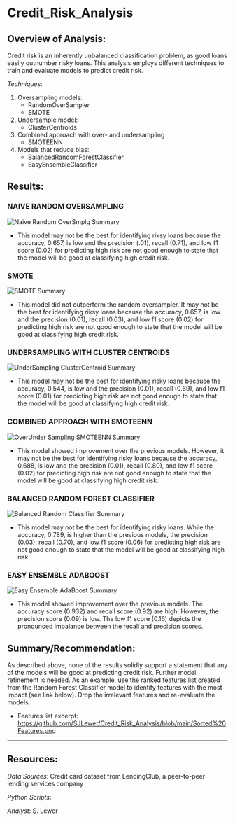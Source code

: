 # Credit_Risk_Analysis

## Overview of Analysis:
Credit risk is an inherently unbalanced classification problem, as good loans easily outnumber risky loans.  This analysis employs different techniques to train and evaluate models to predict credit risk.

_Techniques_:
1. Oversampling models:
    - RandomOverSampler
    - SMOTE
2. Undersample model:
    - ClusterCentroids
3. Combined approach with over- and undersampling
    - SMOTEENN
4. Models that reduce bias:
    - BalancedRandomForestClassifier
    - EasyEnsembleClassifier

## Results:
 ### NAIVE RANDOM OVERSAMPLING
  ![Naive Random OverSmplg Summary](https://user-images.githubusercontent.com/90986041/150651949-b5a05be8-f155-4ddd-9de2-93eeb7571034.png)
 * This model may not be the best for identifying riksy loans because the accuracy, 0.657, is low and the precision (.01), recall (0.71), and low f1 score (0.02) for predicting high risk are not good enough to state that the model will be good at classifying high credit risk.

 ### SMOTE
  ![SMOTE Summary](https://user-images.githubusercontent.com/90986041/150651956-7508225a-fb98-4f4d-8ef4-ab5945fa87fd.png)
* This model did not outperform the random oversampler.  It may not be the best for identifying riksy loans because the accuracy, 0.657, is low and the precision (0.01), recall (0.63), and low f1 score (0.02) for predicting high risk are not good enough to state that the model will be good at classifying high credit risk.

 ### UNDERSAMPLING WITH CLUSTER CENTROIDS
  ![UnderSampling ClusterCentroid Summary](https://user-images.githubusercontent.com/90986041/150651961-a7a54ff0-633c-4b65-be2c-3236f91e5984.png)
* This model may not be the best for identifying risky loans because the accuracy, 0.544, is low and the precision (0.01), recall (0.69), and low f1 score (0.01) for predicting high risk are not good enough to state that the model will be good at classifying high credit risk.
 
 ### COMBINED APPROACH WITH SMOTEENN
  ![OverUnder Sampling SMOTEENN Summary](https://user-images.githubusercontent.com/90986041/150651977-68ffafe6-3bcf-4e45-b47f-ef9547dd4a2c.png)
* This model showed improvement over the previous models.  However, it may not be the best for identifying risky loans because the accuracy, 0.688, is low and the precision (0.01), recall (0.80), and low f1 score (0.02) for predicting high risk are not good enough to state that the model will be good at classifying high credit risk.

 ### BALANCED RANDOM FOREST CLASSIFIER
   ![Balanced Random Classifier Summary](https://user-images.githubusercontent.com/90986041/150651991-211666cc-8ab7-4c01-a864-7368fbe72e45.png)
* This model may not be the best for identifying risky loans.  While the accuracy, 0.789, is higher than the previous models, the precision (0.03), recall (0.70), and low f1 score (0.06) for predicting high risk are not good enough to state that the model will be good at classifying high risk.

 ### EASY ENSEMBLE ADABOOST
  ![Easy Ensemble AdaBoost Summary](https://user-images.githubusercontent.com/90986041/150652004-d886b960-d155-4291-b3ac-00612cbfd3fa.png)
* This model showed improvement over the previous models.  The accuracy score (0.932) and recall score (0.92) are high.  However, the precision score (0.09) is low.  The low f1 score (0.16) depicts the pronounced imbalance between the recall and precision scores.  
 
## Summary/Recommendation:
As described above, none of the results solidly support a statement that any of the models will be good at predicting credit risk.  Further model refinement is needed.  As an example, use the ranked features list created from the Random Forest Classifier model to identify features with the most impact (see link below).  Drop the irrelevant features and re-evaluate the models.

 * Features list excerpt: https://github.com/SJLewer/Credit_Risk_Analysis/blob/main/Sorted%20Features.png
___
## Resources:
_Data Sources_: Credit card dataset from LendingClub, a peer-to-peer lending services company

_Python Scripts_: 

_Analyst_: S. Lewer

